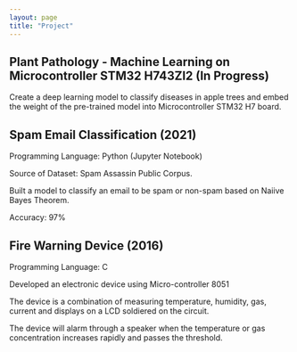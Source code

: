 ```yaml
---
layout: page
title: "Project"
---
```


## Plant Pathology - Machine Learning on Microcontroller STM32 H743ZI2 (In Progress)

Create a deep learning model to classify diseases in apple trees and embed the weight of the pre-trained model into Microcontroller STM32 H7 board.

## Spam Email Classification (2021)

Programming Language: Python (Jupyter Notebook)

Source of Dataset: Spam Assassin Public Corpus.

Built a model to classify an email to be spam or non-spam based on Naiive Bayes Theorem.

Accuracy: 97%

## Fire Warning Device (2016)

Programming Language: C

Developed an electronic device using Micro-controller 8051

The device is a combination of measuring temperature, humidity, gas, current and displays on a LCD soldiered on the
circuit.

The device will alarm through a speaker when the temperature or gas concentration increases rapidly and passes the
threshold.

